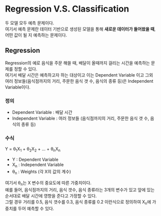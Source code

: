 
# Regression V.S. Classification
두 모델 모두 예측 문제이다. <br />
여기서 예측 문제란 데이터 기반으로 생성된 모델을 통해 <b>새로운 데이터가 들어왔을 때</b>, 어떤 값이 될 지 예측하는 문제이다.

## Regression

Regression의 예로 음식을 주문 해쓸 때, 배달이 올때까지 걸리는 시간을 예측하는 문제를 정할 수 있다. <br />
여기서 배달 시간은 예측하고자 하는 대상이고 이는 Dependent Variable 이고 그외 여러 정보들(음식점까지의 거리, 주문한 음식 갯 수, 음식의 종류 등)은 Independent Variable이다. <br />

### 정의
- Dependent Variable : 배달 시간
- Independent Variable : 여러 정보들 (음식점까지의 거리, 주문한 음식 갯 수, 음식의 종류 등)

### 수식
Y = θ<sub>1</sub>X<sub>1</sub> + θ<sub>2</sub>X<sub>2</sub> + ... + θ<sub>n</sub>X<sub>n</sub>
- Y : Dependent Variable
- X<sub>n</sub> : Independent Variable
- θ<sub>n</sub> : Weights (각 X의 값의 계수)

여기서 θ<sub>n</sub>는 X 변수의 중요도에 따른 가중치이다. <br />
예를 들어, 음식점까지의 거리, 음식 갯수, 음식 종류라는 3개의 변수가 있고 앞에 있는 순서대로 배달 시간에 영향을 준다고 가정할 수 있다. <br />
그럴 경우 거리를 0.5, 음식 갯수를 0.3, 음식 종류를 0.2 이런식으로 정의하여 X<sub>n</sub>에 가중치를 두어 예측할 수 있다.
